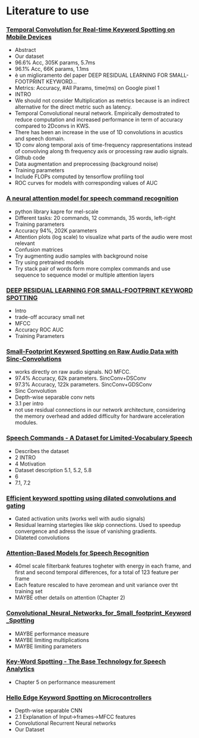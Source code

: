 # Literature to use

### [Temporal Convolution for Real-time Keyword Spotting on Mobile Devices](https://github.com/ivaste/KeyWordSpotting/blob/master/Literature/To%20Use/Temporal_Convolution_for_Real_time_Keyword_Spotting_on_Mobile_Devices.pdf)
 - Abstract
 - Our dataset
 - 96.6% Acc, 305K params, 5.7ms
 - 96.1% Acc, 66K params, 1.1ms
 - è un miglioramento del paper DEEP RESIDUAL LEARNING FOR SMALL-FOOTPRINT KEYWORD...
 - Metrics: Accuracy, #All Params, time(ms) on Google pixel 1
 - INTRO
 - We should not consider Multiplication as metrics because is an indirect alternative for the direct metric such as latency.
 - Temporal Convolutional neural network. Empirically demostrated to reduce computation and increased performance in term of accuracy compared to 2Dconvs in KWS.
 - There has been an increase in the use of 1D convolutions in acustics and speech domain.
 - 1D conv along temporal axis of time-frequency rappresentations instead of convolving along th frequency axis or processing raw audio signals.
 - Github code
 - Data augmentation and preprocessing (background noise)
 - Training parameters
 - Include FLOPs computed by tensorflow profiling tool
 - ROC curves for models with corresponding values of AUC

### [A neural attention model for speech command recognition](https://github.com/ivaste/KeyWordSpotting/blob/master/Literature/To%20Use/A%20neural%20attention%20model%20for%20speech%20command%20recognition.pdf)
 - python library kapre for mel-scale
 - Different tasks: 20 commands, 12 commands, 35 words, left-right
 - Training parameters
 - Accuracy 94%, 202K parameters
 - Attention plots (log scale) to visualize what parts of the audio were most relevant
 - Confusion matrices
 - Try augmenting audio samples with background noise
 - Try using pretrained models
 - Try stack pair of words form more complex commands and use sequence to sequence model or multiple attention layers
 
### [DEEP RESIDUAL LEARNING FOR SMALL-FOOTPRINT KEYWORD SPOTTING](https://github.com/ivaste/KeyWordSpotting/blob/master/Literature/To%20Use/DEEP%20RESIDUAL%20LEARNING%20FOR%20SMALL-FOOTPRINT%20KEYWORD%20SPOTTING%20.pdf)
 - Intro
 - trade-off accuracy small net
 - MFCC
 - Accuracy ROC AUC
 - Training Parameters
 
### [Small-Footprint Keyword Spotting on Raw Audio Data with Sinc-Convolutions](https://github.com/ivaste/KeyWordSpotting/blob/master/Literature/To%20Use/Small-Footprint%20Keyword%20Spotting%20on%20Raw%20Audio%20Data%20with%20Sinc-Convolutions.pdf)
 - works directly on raw audio signals. NO MFCC.
 - 97.4% Accuracy, 62k parameters. SincConv+DSConv
 - 97.3% Accuracy, 122k parameters. SincConv+GDSConv
 - Sinc Convolution
 - Depth-wise separable conv nets
 - 3.1 per intro
 - not use residual connections in our network architecture, considering the memory overhead and added difficulty for hardware acceleration modules.

### [Speech Commands - A Dataset for Limited-Vocabulary Speech](https://github.com/ivaste/KeyWordSpotting/blob/master/Literature/To%20Use/Speech%20Commands-%20A%20Dataset%20for%20Limited-Vocabulary%20Speech.pdf)
 - Describes the dataset
 - 2 INTRO
 - 4 Motivation
 - Dataset description 5.1, 5.2, 5.8
 - 6
 - 7.1, 7.2

### [Efficient keyword spotting using dilated convolutions and gating](https://github.com/ivaste/KeyWordSpotting/blob/master/Literature/To%20Use/Efficient_keyword_spotting_using_dilated_convolutions_and_gating.pdf)
 - Gated activation units (works well with audio signals)
 - Residual learning startegies like skip connections. Used to speedup convergence and adress the issue of vanishing gradients.
 - Dilateted convolutions

### [Attention-Based Models for Speech Recognition](https://github.com/ivaste/KeyWordSpotting/blob/master/Literature/To%20Use/Attention-Based%20Models%20for%20Speech%20Recognition.pdf)
 - 40mel scale filterbank features togheter with energy in each frame, and first and second temporal differences, for a total of 123 feature per frame
 - Each feature rescaled to have zeromean and unit variance over tht training set
 - MAYBE other details on attention (Chapter 2)

### [Convolutional_Neural_Networks_for_Small_footprint_Keyword_Spotting](https://github.com/ivaste/KeyWordSpotting/blob/master/Literature/To%20Use/Convolutional_Neural_Networks_for_Small_footprint_Keyword_Spotting.pdf)
 - MAYBE performance measure
 - MAYBE limiting multiplications
 - MAYBE limiting parameters
 
### [Key-Word Spotting - The Base Technology for Speech Analytics](https://github.com/ivaste/KeyWordSpotting/blob/master/Literature/To%20Use/Key-Word%20Spotting%20-%20The%20Base%20Technology%20for%20Speech%20Analytics.pdf)
 - Chapter 5 on performance measurement
 
### [Hello Edge Keyword Spotting on Microcontrollers]()
 - Depth-wise separable CNN
 - 2.1 Explanation of Input->frames->MFCC features
 - Convolutional Recurrent Neural networks
 - Our Dataset
 









